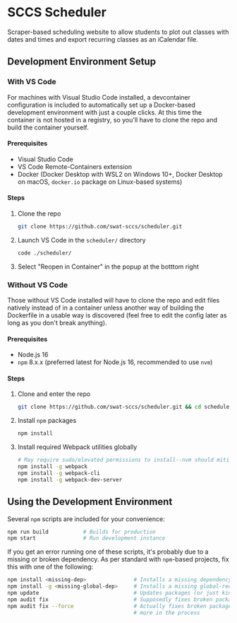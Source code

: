 # SCCS Scheduler
Scraper-based scheduling website to allow students to plot out classes with dates and times and export recurring classes as an iCalendar file.

## Development Environment Setup

### With VS Code
For machines with Visual Studio Code installed, a devcontainer configuration is included to automatically set up a Docker-based development environment with just a couple clicks. At this time the container is not hosted in a registry, so you'll have to clone the repo and build the container yourself.

#### Prerequisites
- Visual Studio Code
- VS Code Remote-Containers extension
- Docker (Docker Desktop with WSL2 on Windows 10+, Docker Desktop on macOS, `docker.io` package on Linux-based systems)

#### Steps
1. Clone the repo
    ```bash
    git clone https://github.com/swat-sccs/scheduler.git
    ```

2. Launch VS Code in the `scheduler/` directory
    ```bash
    code ./scheduler/
    ```

3. Select "Reopen in Container" in the popup at the botttom right

### Without VS Code
Those without VS Code installed will have to clone the repo and edit files natively instead of in a container unless another way of building the Dockerfile in a usable way is discovered (feel free to edit the config later as long as you don't break anything).

#### Prerequisites
- Node.js 16
- `npm` 8.x.x (preferred latest for Node.js 16, recommended to use `nvm`)

#### Steps
1. Clone and enter the repo
    ```bash
    git clone https://github.com/swat-sccs/scheduler.git && cd scheduler
    ```

2. Install `npm` packages
    ```bash
    npm install
    ```

3. Install required Webpack utilities globally
    ```bash
    # May require sudo/elevated permissions to install--nvm should mitigate this by default
    npm install -g webpack
    npm install -g webpack-cli
    npm install -g webpack-dev-server
    ```

## Using the Development Environment
Several `npm` scripts are included for your convenience:

```bash
npm run build           # Builds for production
npm start               # Run development instance
```

If you get an error running one of these scripts, it's probably due to a missing or broken dependency. As per standard with `npm`-based projects, fix this with one of the following:

```bash
npm install <missing-dep>               # Installs a missing dependency
npm install -g <missing-global-dep>     # Installs a missing global-required dependency
npm update                              # Updates packages (or just kinda doesn't)
npm audit fix                           # Supposedly fixes broken packages
npm audit fix --force                   # Actually fixes broken packages but often breaks
                                        # more in the process
```
